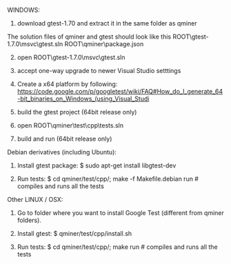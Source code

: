 WINDOWS:

1) download gtest-1.70 and extract it in the same folder as qminer

The solution files of qminer and gtest should look like this
ROOT\gtest-1.7.0\msvc\gtest.sln
ROOT\qminer\package.json

2) open ROOT\gtest-1.7.0\msvc\gtest.sln

3) accept one-way upgrade to newer Visual Studio setttings

4) Create a x64 platform by following:
   https://code.google.com/p/googletest/wiki/FAQ#How_do_I_generate_64-bit_binaries_on_Windows_(using_Visual_Studi

5) build the gtest project (64bit release only)

6) open ROOT\qminer\test\cpp\tests.sln

7) build and run (64bit release only)



Debian derivatives (including Ubuntu):

1) Install gtest package:
 $ sudo apt-get install libgtest-dev

2) Run tests:
 $ cd qminer/test/cpp/; make -f Makefile.debian run    # compiles and runs all the tests



Other LINUX / OSX:

1) Go to folder where you want to install Google Test (different from qminer folders).

2) Install gtest:
 $ qminer/test/cpp/install.sh

3) Run tests:
 $ cd qminer/test/cpp/; make run    # compiles and runs all the tests
